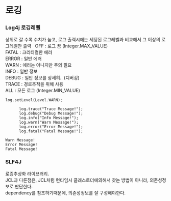 # 로깅
### Log4j 로깅레벨
상위로 갈 수록 수치가 높고, 로그 출력시에는 세팅된 로그레벨과 비교해서 그 이상의 로그레벨만 출력  
OFF : 로그 끔  (Integer.MAX_VALUE)  
FATAL : 크리티컬한 에러  
ERROR : 일반 에러  
WARN : 에러는 아니지만 주의 필요  
INFO : 일반 정보  
DEBUG : 일반 정보를 상세히.. (디버깅)  
TRACE : 경로추적을 위해 사용  
ALL : 모든 로그  (Integer.MIN_VALUE)  
```
log.setLevel(Level.WARN);

      log.trace("Trace Message!");
      log.debug("Debug Message!");
      log.info("Info Message!");
      log.warn("Warn Message!");
      log.error("Error Message!");
      log.fatal("Fatal Message!");
```
```
Warn Message!
Error Message!
Fatal Message!
```


### SLF4J
로깅추상화 라이브러리.  
JCL과 다른점은, JCL처럼 런타임시 클래스로더에의해서 찾는 방법이 아니라, 의존성정보로 판단한다.  
dependency를 참조하기때문에, 의존성정보를 잘 구성해야한다.
